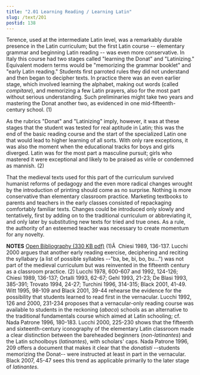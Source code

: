 ```yaml
---
title: "2.01 Learning Reading / Learning Latin"
slug: /text/201
postid: 138
---
```

Terence, used at the intermediate Latin level, was a remarkably durable presence in the Latin curriculum; but the first Latin course -- elementary grammar and beginning Latin reading -- was even more conservative. In Italy this course had two stages called "learning the Donat" and "Latinizing." Equivalent modern terms would be "memorizing the grammar booklet" and "early Latin reading." Students first parroted rules they did not understand and then began to decipher texts. In practice there was an even earlier stage, which involved learning the alphabet, making out words (called <em>compitare</em>), and memorizing a few Latin prayers, also for the most part without serious understanding. Such preliminaries might take two years and mastering the Donat another two, as evidenced in one mid-fifteenth-century school. (1)

As the rubrics "Donat" and "Latinizing" imply, however, it was at these stages that the student was tested for real aptitude in Latin; this was the end of the basic reading course and the start of the specialized Latin one that would lead to higher learning of all sorts. With only rare exceptions, it was also the moment when the educational tracks for boys and girls diverged. Latin was for the most part a masculine pursuit; girls who mastered it were exceptional and likely to be praised as virile or condemned as mannish. (2)

That the medieval texts used for this part of the curriculum survived humanist reforms of pedagogy and the even more radical changes wrought by the introduction of printing should come as no surprise. Nothing is more conservative than elementary classroom practice. Marketing textbooks to parents and teachers in the early classes consisted of repackaging comfortably familiar texts. Changes could be introduced only slowly and tentatively, first by adding on to the traditional curriculum or abbreviating it, and only later by substituting new texts for tried and true ones. As a rule, the authority of an esteemed teacher was necessary to create momentum for any novelty.

<strong>NOTES</strong>
<a href="http://www.humanismforsale.org/bibliography.pdf" target="new">Open Bibliography (330 KB pdf)</a>
(1)Â  Chiesi 1989, 136-137. Lucchi 2000 argues that another early reading exercise, deciphering and reciting the syllabary (a list of possible syllables --"ba, be, bi, bo, bu...") was not part of the medieval curriculum but was reinvented in the fifteenth century as a classroom practice.
(2) Lucchi 1978, 600-607 and 1992, 124-126; Chiesi 1989, 136-137; Ortalli 1993, 62-67; Gehl 1993, 21-23; De Blasi 1993, 385-391; Trovato 1994, 24-27; Turchini 1996, 314-315; Black 2001, 41-49. Witt 1995, 98-109 and Black 2001, 39-44 rehearse the evidence for the possibility that students learned to read first in the vernacular. Lucchi 1992, 126 and 2000, 231-234 proposes that a vernacular-only reading course was available to students in the reckoning (<em>abaco</em>) schools as an alternative to the traditional fundamentals course which aimed at Latin schooling; cf. Nada Patrone 1996, 180-183. Lucchi 2000, 225-230 shows that the fifteenth and sixteenth-century iconography of the elementary Latin classroom made a clear distinction between the bareheaded beginners (<em>non-latinantes</em>) and the Latin schoolboys (<em>latinantes</em>), with scholars' caps. Nada Patrone 1996, 209 offers a document that makes it clear that the <em>donatisti</em> --students memorizing the Donat-- were instructed at least in part in the vernacular. Black 2007, 45-47 sees this trend as applicable primarily to the later stage of <em>latinantes</em>.
